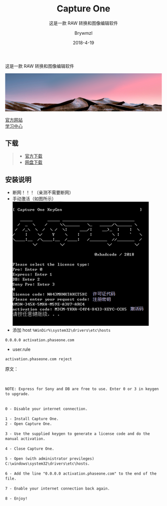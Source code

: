 ﻿---
layout:     post
title:      Capture One
subtitle:   这是一款 RAW 转换和图像编辑软件
date:       2018-4-19
author:     Brywmzl
header-img: img/CaptureOne/bg.jpg
catalog: true
tags: [Capture One]
categories: [摄影]
---
这是一款 RAW 转换和图像编辑软件

<!--more-->

![](/img/CaptureOne/bg.jpg)

[官方网站](https://www.phaseone.com/)  
[学习中心](https://www.phaseone.com/zh-CN/Products/Software/Capture-One-Pro/Learning-Hub.aspx)

## 下载
>- [官方下载](https://www.phaseone.com/zh-CN/Download.aspx)  
>- [网盘下载](https://pan.baidu.com/s/1cucILK)  

## 安装说明
* 断网！！！（亲测不需要断网）
* 手动激活（如图所示）  
![](https://github.com/Brywmzl/Brywmzl.github.io/raw/master/img/CaptureOne/0.png)  
* 添加 host `%WinDir%\system32\drivers\etc\hosts`
```
0.0.0.0 activation.phaseone.com
```
* user.rule
```
activation.phaseone.com reject
```

原文：

~~~~~ Instructions ~~~~


NOTE: Express for Sony and DB are free to use. Enter 0 or 3 in keygen to upgrade.


0 - Disable your internet connection.

1 - Install Capture One.
2 - Open Capture One.

3 - Use the supplied keygen to generate a license code and do the manual activation.

4 - Close Capture One.

5 - Open (with administrator previleges) C:\windows\system32\drivers\etc\hosts.

6 - Add the line "0.0.0.0 activation.phaseone.com" to the end of the file.

7 - Enable your internet connection back again.

8 - Enjoy!